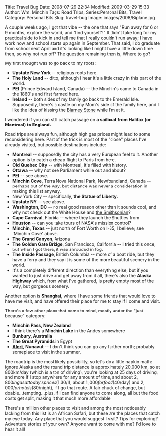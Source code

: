 Title: Travel Bug
Date: 2008-07-29 22:34
Modified: 2009-03-29 15:33
Author: Wm. Minchin
Tags: Road Trips, Series:Personal Bits, Travel
Category: Personal Bits
Slug: travel-bug
Image: images/2008/Biplane.jpg

A couple weeks ago, I got that vibe -- the one that says "Run away for 6
or 9 months, explore the world, and 'find yourself'!" It didn't take
long for my practical side to kick in and tell me that I really couldn't
run away; I have work now and school starts up again in September. That
said, I do graduate from school next April and it's looking like I might
have a little down time then, so why not run off? The question remaining
then is, Where to go?

My first thought was to go back to my roots:

- **Upstate New York** -- religious roots here.
- **The Holy Land** -- ditto, although I hear it's a little crazy in this part
  of the world.
- **PEI** (Prince Edward Island, Canada) -- the Minchin's came to Canada in the
  1860's and first farmed here.
- **Ireland** -- both sides of my family go back to the Emerald Isle.
  Supposedly, there's a castle on my Mom's side of the family here, and I like
  the idea of kissing the [Blarney
  Stone](http://www.sacredsites.com/europe/ireland/blarney_stone.html) while
  I'm at it.

I wondered if you can still catch passage on **a sailboat from Halifax
(or Montreal) to England.**

Road trips are always fun, although high gas prices might lead to some
reconsidering here. Part of the trick is most of the "close" places I've
already visited, but possible destinations include:

- **Montreal** -- supposedly the city has a very European feel to it. Another
  option is to catch a cheap flight to Paris from here.
- **Old Quebec City** -- with Montreal, it's filled with history.
- **Ottawa** -- why not see Parliament while out and about?
- **PEI** -- see above.
- **Minchin Cove**, Terra Nova National Park, Newfoundland, Canada -- perhaps
  out of the way, but distance was never a consideration in making this list
  anyway.
- New York City -- specifically, **the Statue of Liberty.**
- **Upstate NY** -- see above.
- **Washington, DC** -- no real good reason other than it sounds cool, and why
  not check out the White House and [the Smithsonian](http://www.si.edu/)?
- **Cape Carnival**, Florida -- where they launch the Shuttles from
- **Houston** -- can you take tours of NASA's mission control?
- **Minchin, Texas** -- just north of Fort Worth on I-35, I believe; see
  'Minchin Cove' above.
- **The Grand Canyon**, Arizona
- **The Golden Gate Bridge**, San Francisco, California -- I tried this once,
  but when I got there, it was shrouded in fog.
- **The Inside Passage**, British Columbia -- more of a boat ride, but they
  have a ferry and they say it is some of the more beautiful scenery in the
  world.
- It's a completely different direction than everything else, but if you wanted
  to just drive and get away from it all, there's also the **Alaska Highway**
  which, from what I've gathered, is pretty empty most of the way, but gorgeous
  scenery.

Another option is **Shanghai**, where I have some friends that would
love to have me visit, and have offered their place for me to stay if I
come and visit.

There's a few other place that come to mind, mostly under the "just
because" category:

- **Minchin Pass, New Zealand**
- I think there's a **Minchin Lake** in the Andes somewhere
- **Bunbury, Australia**
- **The Great Pyramids** in Egypt
- **[Alert](http://www.canadiangeographic.ca/Magazine/ND00/alert.asp),
  Nunavut** -- I don't think you can go any further north; probably
  someplace to visit in the summer.

<!-- 
    http://www.mapquest.com/mq/9-reIBrSV1
    http://www.mapquest.com/mq/6-SONmOQJ02akx
    http://www.vancouverisland.com/Transport/details.asp?id=8
    http://www.mapquest.com/mq/9-Y0gnqAYN
-->

The roadtrip is the most likely possibility, so let's do a little napkin math:
ignore Alaska and the round trip distance is approximately 20,000 km, so at
800km/day (which is a ton of driving), you're looking at 25 days of driving,
and more if I stop anywhere for any amount of time, and about $2,800 in gas at
today's prices ($1.30/l), about $1,000 for food ($40/day) and $2,000 for hotels
($80/night), if I go that route. A fair chuck of change, but
doable...tempting...plus, if I can find anyone to come along, all but the food
costs get split, making it that much more affordable.

There's a million other places to visit and among the most noticeably
lacking from this list is an African Safari, but these are the places
that catch my eye today. Any place that you would suggest I visit? Tips
for exploring? Adventure stories of your own? Anyone want to come with
me? I'd love to hear it all!
